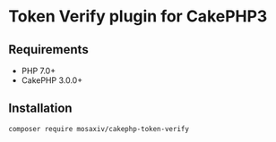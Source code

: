 # Token Verify plugin for CakePHP3

## Requirements

- PHP 7.0+
- CakePHP 3.0.0+

## Installation

```
composer require mosaxiv/cakephp-token-verify
```
